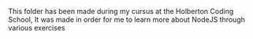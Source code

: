 This folder has been made during my cursus at the Holberton Coding School,
It was made in order for me to learn more about NodeJS through various exercises
